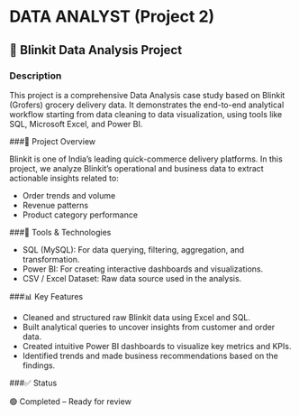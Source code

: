 # DATA ANALYST (Project 2)

## 🛒 Blinkit Data Analysis Project

### Description 

This project is a comprehensive Data Analysis case study based on Blinkit (Grofers) grocery delivery data. 
It demonstrates the end-to-end analytical workflow starting from data cleaning to data visualization, using tools like SQL, Microsoft Excel, and Power BI.

###📌 Project Overview

Blinkit is one of India’s leading quick-commerce delivery platforms. 
In this project, we analyze Blinkit’s operational and business data to extract actionable insights related to:
* Order trends and volume
* Revenue patterns
* Product category performance

###🧰 Tools & Technologies

* SQL (MySQL): For data querying, filtering, aggregation, and transformation.
* Power BI: For creating interactive dashboards and visualizations.
* CSV / Excel Dataset: Raw data source used in the analysis.

###📊 Key Features

* Cleaned and structured raw Blinkit data using Excel and SQL.
* Built analytical queries to uncover insights from customer and order data.
* Created intuitive Power BI dashboards to visualize key metrics and KPIs.
* Identified trends and made business recommendations based on the findings.

###✅ Status

🟢 Completed – Ready for review

  


